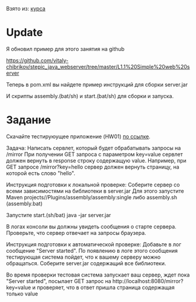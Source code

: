 Взято из: [курса](https://stepik.org/course/146/syllabus)

# Update

Я обновил пример для этого занятия на github

https://github.com/vitaly-chibrikov/stepic_java_webserver/tree/master/L1.1%20Simple%20web%20server

Теперь в pom.xml вы найдете пример инструкций для сборки server.jar

И скрипты assembly.(bat/sh) и start.(bat/sh) для сборки и запуска.

# Задание
Скачайте тестируюущее приложение (HW01) [по ссылке](https://stepik.org/media/attachments/lesson/12196/HW01.zip).

Задача:
Написать сервлет, который будет обрабатывать запросы на /mirror
При получении GET запроса с параметром key=value сервлет должен вернуть в response строку содержащую value.
Например, при GET запросе /mirror?key=hello сервер должен вернуть страницу, на которой есть слово "hello".

Инструкция подготовки к локальной проверке:
Соберите сервер со всеми зависимостями на библиотеки в server.jar
Для этого запустите Maven projects/<Project name>/Plugins/assembly/assembly:single
либо assembly.sh (assembly.bat)

Запустите start.(sh/bat)
java -jar server.jar

В логах консоли вы должны увидеть сообщения о старте сервера.
Проверьте, что сервер отвечает на запросы браузера.

Инструкция подготовки к автоматической проверке:
Добавьте в лог сообщение "Server started". По появлению в логе этого сообщения тестирующая система пойдет, что к вашему серверу можно обращаться.
Соберите server.jar содержащий все библиотеки.

Во время проверки тестовая система запускает ваш сервер, ждет пока "Server started", посылает GET запрос на
http://localhost:8080/mirror?key=value
и проверяет, что в ответ пришла страница содержащая только
value